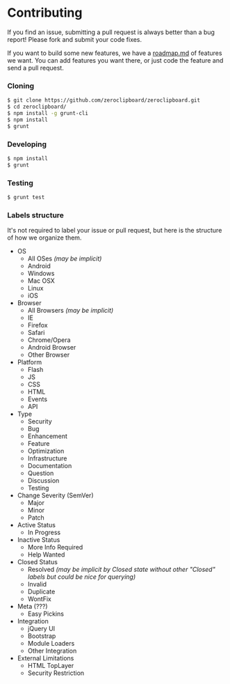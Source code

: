 Contributing
==============

If you find an issue, submitting a pull request is always better than a bug report! Please fork and submit your code fixes.

If you want to build some new features, we have a [roadmap.md](docs/roadmap.md) of features we want. You can add features you want there, or just code the feature and send a pull request.

### Cloning

```sh
$ git clone https://github.com/zeroclipboard/zeroclipboard.git
$ cd zeroclipboard/
$ npm install -g grunt-cli
$ npm install
$ grunt
```

### Developing

```sh
$ npm install
$ grunt
```

### Testing

```sh
$ grunt test
```

### Labels structure

It's not required to label your issue or pull request, but here is the structure of how we organize them.

- OS
  - All OSes _(may be implicit)_
  - Android
  - Windows
  - Mac OSX
  - Linux
  - iOS
- Browser
  - All Browsers _(may be implicit)_
  - IE
  - Firefox
  - Safari
  - Chrome/Opera
  - Android Browser
  - Other Browser
- Platform
  - Flash
  - JS
  - CSS
  - HTML
  - Events
  - API
- Type
  - Security
  - Bug
  - Enhancement
  - Feature
  - Optimization
  - Infrastructure
  - Documentation
  - Question
  - Discussion
  - Testing
- Change Severity (SemVer)
  - Major
  - Minor
  - Patch
- Active Status
  - In Progress
- Inactive Status
  - More Info Required
  - Help Wanted
- Closed Status
  - Resolved _(may be implicit by Closed state without other "Closed" labels but could be nice for querying)_
  - Invalid
  - Duplicate
  - WontFix
- Meta (???)
  - Easy Pickins
- Integration
  - jQuery UI
  - Bootstrap
  - Module Loaders
  - Other Integration
- External Limitations
  - HTML TopLayer
  - Security Restriction
